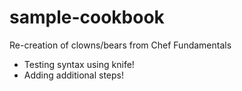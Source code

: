 # sample-cookbook

Re-creation of clowns/bears from Chef Fundamentals
- Testing syntax using knife!
- Adding additional steps!

